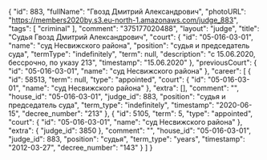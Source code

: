{
    "id": 883,
    "fullName": "Гвозд Дмитрий Александрович",
    "photoURL": "https://members2020by.s3.eu-north-1.amazonaws.com/judge_883",
    "tags": [
        "criminal"
    ],
    "comment": "375177020488",
    "layout": "judge",
    "title": "Судья Гвозд Дмитрий Александрович",
    "court": {
        "id": "05-016-03-01",
        "name": "суд Несвижского района",
        "position": "судья и председатель суда",
        "termType": "indefinitely",
        "term": null,
        "description": "c 15.06.2020, бессрочно, по указу 213",
        "timestamp": "15.06.2020"
    },
    "previousCourt": {
        "id": "05-016-03-01",
        "name": "суд Несвижского района"
    },
    "career": [
        {
            "id": 58513,
            "term": null,
            "type": "appointed",
            "court": {
                "id": "05-016-03-01",
                "name": "суд Несвижского района"
            },
            "extra": [],
            "comment": "",
            "house_id": "05-016-03-01",
            "judge_id": 883,
            "position": "судья и председатель суда",
            "term_type": "indefinitely",
            "timestamp": "2020-06-15",
            "decree_number": "213"
        },
        {
            "id": 5105,
            "term": 5,
            "type": "appointed",
            "court": {
                "id": "05-016-03-01",
                "name": "суд Несвижского района"
            },
            "extra": {
                "judge_id": 3850
            },
            "comment": "",
            "house_id": "05-016-03-01",
            "judge_id": 883,
            "position": "судья",
            "term_type": "years",
            "timestamp": "2012-03-27",
            "decree_number": "143"
        }
    ]
}